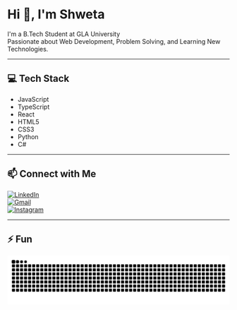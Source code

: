 # Hi 👋, I'm Shweta

I'm a B.Tech Student at GLA University  
Passionate about Web Development, Problem Solving, and Learning New Technologies.

---

## 💻 Tech Stack

- JavaScript
- TypeScript
- React
- HTML5
- CSS3
- Python
- C#

---

## 📫 Connect with Me

[![LinkedIn](https://img.shields.io/badge/LinkedIn-0077B5?style=flat&logo=linkedin&logoColor=white)](https://linkedin.com/in/your-profile)  
[![Gmail](https://img.shields.io/badge/Gmail-D14836?style=flat&logo=gmail&logoColor=white)](mailto:your.email@gmail.com)  
[![Instagram](https://img.shields.io/badge/Instagram-E4405F?style=flat&logo=instagram&logoColor=white)](https://instagram.com/your-profile)

---

## ⚡ Fun

![Snake Animation](https://raw.githubusercontent.com/SHWETA-01459/SHWETA-01459/output/snake.svg)

